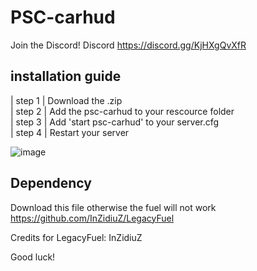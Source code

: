 # PSC-carhud
 
 Join the Discord! Discord https://discord.gg/KjHXgQvXfR   

## installation guide  

 | step 1 | Download the .zip       
 | step 2 | Add the psc-carhud to your rescource folder                 
 | step 3 | Add 'start psc-carhud' to your server.cfg             
 | step 4 | Restart your server      
 
 ![image](https://user-images.githubusercontent.com/100781441/172042902-74c7a35a-0d0c-4d39-a286-6324ee2ee257.png)      
 
 ## Dependency

 Download this file otherwise the fuel will not work       
 https://github.com/InZidiuZ/LegacyFuel
 
 Credits for LegacyFuel: InZidiuZ
         
 Good luck!
